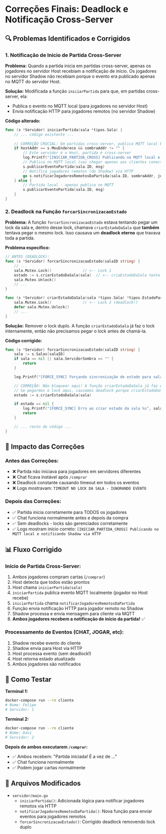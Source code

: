 # Correções Finais: Deadlock e Notificação Cross-Server

## 🔍 Problemas Identificados e Corrigidos

### 1. **Notificação de Início de Partida Cross-Server**
**Problema:** Quando a partida inicia em partidas cross-server, apenas os jogadores no servidor Host recebiam a notificação de início. Os jogadores no servidor Shadow não recebiam porque o evento era publicado apenas no MQTT do servidor Host.

**Solução:** Modificada a função `iniciarPartida` para que, em partidas cross-server, ela:
- Publica o evento no MQTT local (para jogadores no servidor Host)
- Envia notificação HTTP para jogadores remotos (no servidor Shadow)

**Código alterado:**
```go
func (s *Servidor) iniciarPartida(sala *tipos.Sala) {
    // ... código existente ...
    
    // CORREÇÃO CRUCIAL: Em partidas cross-server, publica MQTT local E notifica jogadores remotos via HTTP
    if hostAddr == s.MeuEndereco && sombraAddr != "" {
        // Este servidor é o Host, partida é cross-server
        log.Printf("[INICIAR_PARTIDA_CROSS] Publicando no MQTT local e notificando Shadow via HTTP")
        // Publica no MQTT local (vai chegar apenas aos clientes conectados a este servidor)
        s.publicarEventoPartida(sala.ID, msg)
        // Notifica jogadores remotos (do Shadow) via HTTP
        go s.notificarJogadoresRemotosDaPartida(sala.ID, sombraAddr, jogadores, msg)
    } else {
        // Partida local - apenas publica no MQTT
        s.publicarEventoPartida(sala.ID, msg)
    }
}
```

### 2. **Deadlock na Função `forcarSincronizacaoEstado`**
**Problema:** A função `forcarSincronizacaoEstado` estava tentando pegar um lock da sala e, dentro desse lock, chamava `criarEstadoDaSala` que **também** tentava pegar o mesmo lock. Isso causava um **deadlock eterno** que travava toda a partida.

**Problema específico:**
```go
// ANTES (DEADLOCK):
func (s *Servidor) forcarSincronizacaoEstado(salaID string) {
    // ...
    sala.Mutex.Lock()              // <-- Lock 1
    estado := s.criarEstadoDaSala(sala)  // <-- criaEstadoDaSala tenta pegar Lock novamente = DEADLOCK!
    sala.Mutex.Unlock()
    // ...
}

func (s *Servidor) criarEstadoDaSala(sala *tipos.Sala) *tipos.EstadoPartida {
    sala.Mutex.Lock()              // <-- Lock 2 (deadlock!)
    defer sala.Mutex.Unlock()
    // ...
}
```

**Solução:** Remover o lock duplo. A função `criarEstadoDaSala` já faz o lock internamente, então não precisamos pegar o lock antes de chamá-la.

**Código corrigido:**
```go
func (s *Servidor) forcarSincronizacaoEstado(salaID string) {
    sala := s.Salas[salaID]
    if sala == nil || sala.ServidorSombra == "" {
        return
    }

    log.Printf("[FORCE_SYNC] Forçando sincronização de estado para sala %s", salaID)

    // CORREÇÃO: Não bloquear aqui! A função criarEstadoDaSala já faz o lock internamente.
    // Se pegarmos o lock aqui, causamos deadlock porque criarEstadoDaSala tenta pegar o mesmo lock.
    estado := s.criarEstadoDaSala(sala)

    if estado == nil {
        log.Printf("[FORCE_SYNC] Erro ao criar estado da sala %s", salaID)
        return
    }

    // ... resto do código ...
}
```

## 🎯 Impacto das Correções

### Antes das Correções:
- ❌ Partida não iniciava para jogadores em servidores diferentes
- ❌ Chat ficava instável após `/comprar`
- ❌ Deadlock constante causando timeout em todos os eventos
- ❌ Logs mostravam: `TIMEOUT NO LOCK DA SALA - IGNORANDO EVENTO`

### Depois das Correções:
- ✅ Partida inicia corretamente para TODOS os jogadores
- ✅ Chat funciona normalmente antes e depois da compra
- ✅ Sem deadlocks - locks são gerenciados corretamente
- ✅ Logs mostram início correto: `[INICIAR_PARTIDA_CROSS] Publicando no MQTT local e notificando Shadow via HTTP`

## 📊 Fluxo Corrigido

### Início de Partida Cross-Server:
1. Ambos jogadores compram cartas (`/comprar`)
2. Host detecta que todos estão prontos
3. Host chama `iniciarPartida(sala)`
4. `iniciarPartida` publica evento MQTT localmente (jogador no Host recebe)
5. `iniciarPartida` chama `notificarJogadoresRemotosDaPartida`
6. Função envia notificação HTTP para jogador remoto no Shadow
7. Shadow processa e envia mensagem para cliente via MQTT
8. **Ambos jogadores recebem a notificação de início da partida!** ✅

### Processamento de Eventos (CHAT, JOGAR, etc):
1. Shadow recebe evento do cliente
2. Shadow envia para Host via HTTP
3. Host processa evento (sem deadlock!)
4. Host retorna estado atualizado
5. Ambos jogadores são notificados

## 🧪 Como Testar

**Terminal 1:**
```bash
docker-compose run --rm cliente
# Nome: Felipe
# Servidor: 1
```

**Terminal 2:**
```bash
docker-compose run --rm cliente
# Nome: Davi
# Servidor: 2
```

**Depois de ambos executarem `/comprar`:**
- ✅ Ambos recebem: "Partida iniciada! É a vez de ..."
- ✅ Chat funciona normalmente
- ✅ Podem jogar cartas normalmente

## 📝 Arquivos Modificados

- `servidor/main.go`
  - `iniciarPartida()`: Adicionada lógica para notificar jogadores remotos via HTTP
  - `notificarJogadoresRemotosDaPartida()`: Nova função para enviar eventos para jogadores remotos
  - `forcarSincronizacaoEstado()`: Corrigido deadlock removendo lock duplo



